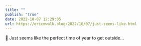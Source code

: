```yaml
---
title: ""
publish: "true"
date: 2022-10-07 12:29:05
url: https://ericmwalk.blog/2022/10/07/just-seems-like.html
---
```

<div xmlns="http://www.w3.org/1999/xhtml">
<p>🏃 Just seems like the perfect time of year to get outside…</p>
</div>